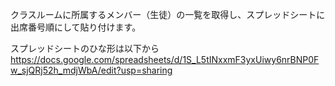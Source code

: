 クラスルームに所属するメンバー（生徒）の一覧を取得し、スプレッドシートに出席番号順にして貼り付けます。


スプレッドシートのひな形は以下から
https://docs.google.com/spreadsheets/d/1S_L5tINxxmF3yxUiwy6nrBNP0Fw_sjQRj52h_mdjWbA/edit?usp=sharing
